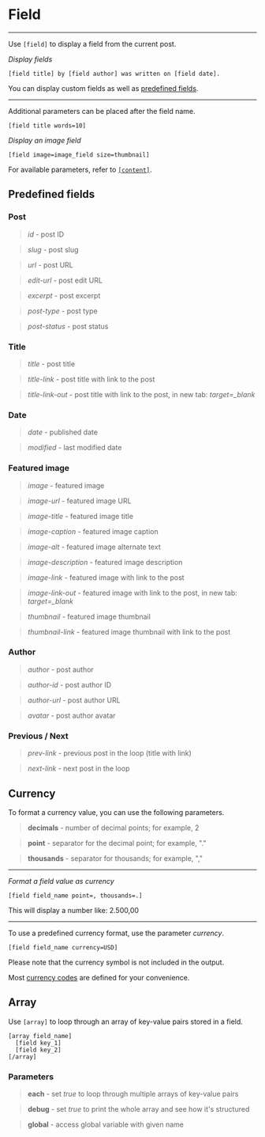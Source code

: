 
# Field

---


Use `[field]` to display a field from the current post.

*Display fields*

~~~
[field title] by [field author] was written on [field date].
~~~

You can display custom fields as well as [predefined fields](#predefined-fields).

---

Additional parameters can be placed after the field name.

~~~
[field title words=10]
~~~

*Display an image field*

~~~
[field image=image_field size=thumbnail]
~~~

For available parameters, refer to [`[content]`](options-general.php?page=ccs_reference&tab=content#field).

## Predefined fields



### Post

> *id* - post ID

> *slug* - post slug

> *url* - post URL

> *edit-url* - post edit URL

> *excerpt* - post excerpt

> *post-type* - post type

> *post-status* - post status



### Title

> *title* - post title

> *title-link* - post title with link to the post

> *title-link-out* - post title with link to the post, in new tab: *target=_blank*



### Date

> *date* - published date

> *modified* - last modified date



### Featured image

> *image* - featured image

> *image-url* - featured image URL

> *image-title* - featured image title

> *image-caption* - featured image caption

> *image-alt* - featured image alternate text

> *image-description* - featured image description

> *image-link* - featured image with link to the post

> *image-link-out* - featured image with link to the post, in new tab: *target=_blank*

> *thumbnail* - featured image thumbnail

> *thumbnail-link* - featured image thumbnail with link to the post



### Author

> *author* - post author

> *author-id* - post author ID

> *author-url* - post author URL

> *avatar* - post author avatar

### Previous / Next

> *prev-link* - previous post in the loop (title with link)

> *next-link* - next post in the loop




## Currency



To format a currency value, you can use the following parameters.

> **decimals** - number of decimal points; for example, 2

> **point** - separator for the decimal point; for example, "."

> **thousands** - separator for thousands; for example, ","

---

*Format a field value as currency*

~~~
[field field_name point=, thousands=.]
~~~

This will display a number like: 2.500,00

---

To use a predefined currency format, use the parameter *currency*.

~~~
[field field_name currency=USD]
~~~

Please note that the currency symbol is not included in the output.

Most [currency codes](http://en.wikipedia.org/wiki/ISO_4217#Active_codes) are defined for your convenience.



## Array


Use `[array]` to loop through an array of key-value pairs stored in a field.

~~~
[array field_name]
  [field key_1]
  [field key_2]
[/array]
~~~



### Parameters

> **each** - set *true* to loop through multiple arrays of key-value pairs

> **debug** - set *true* to print the whole array and see how it's structured

> **global** - access global variable with given name
